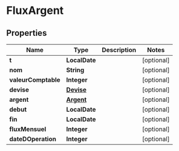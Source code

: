 

# FluxArgent


## Properties

| Name | Type | Description | Notes |
|------------ | ------------- | ------------- | -------------|
|**t** | **LocalDate** |  |  [optional] |
|**nom** | **String** |  |  [optional] |
|**valeurComptable** | **Integer** |  |  [optional] |
|**devise** | [**Devise**](Devise.md) |  |  [optional] |
|**argent** | [**Argent**](Argent.md) |  |  [optional] |
|**debut** | **LocalDate** |  |  [optional] |
|**fin** | **LocalDate** |  |  [optional] |
|**fluxMensuel** | **Integer** |  |  [optional] |
|**dateDOperation** | **Integer** |  |  [optional] |



